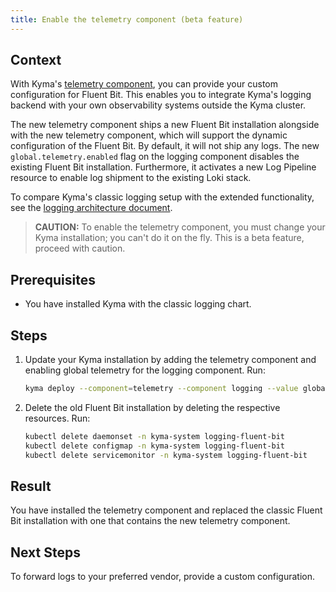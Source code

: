 ```yaml
---
title: Enable the telemetry component (beta feature)
---
```


## Context

<!-- Briefly provide background information for the task so that the users understand the purpose of the task and what they will gain by completing the task correctly. This section should be brief and does not replace or recreate a concept topic on the same subject, although the context section might include some conceptual information.
-->

With Kyma's [telemetry component](./../../01-overview/main-areas/observability/obsv-04-telemetry-in-kyma.md), you can provide your custom configuration for Fluent Bit. This enables you to integrate Kyma's logging backend with your own observability systems outside the Kyma cluster.

The new telemetry component ships a new Fluent Bit installation alongside with the new telemetry component, which will support the dynamic configuration of the Fluent Bit. By default, it will not ship any logs.
The new `global.telemetry.enabled` flag on the logging component disables the existing Fluent Bit installation. Furthermore, it activates a new Log Pipeline resource to enable log shipment to the existing Loki stack.

To compare Kyma's classic logging setup with the extended functionality, see the [logging architecture document](../../05-technical-reference/00-architecture/obsv-02-architecture-logging.md).

> **CAUTION:** To enable the telemetry component, you must change your Kyma installation; you can't do it on the fly. This is a beta feature, proceed with caution.

## Prerequisites

<!-- Describes information that the user needs to know or things they need to do or have before starting the immediate task.
If it's more than one prerequisite, use an unordered list.
For example, specify the authorizations the user must have and what software (and versions) must be installed already.
 -->

- You have installed Kyma with the classic logging chart.

## Steps

<!-- Provide a series of steps needed to perform the task.
Use a numbered list with one number for each action that the users must take.
It's good practice to describe the result of the procedure so that the users can see they accomplished the task successfully.
Sometimes it's also very helpful to describe the result of a specific step (don't use a number for step results, just a new line below the step). Remember about appropriate indentation for this line.
If the task at hand is typically followed by another one, you can add a link to that other document as "Next Steps".
-->

1. Update your Kyma installation by adding the telemetry component and enabling global telemetry for the logging component. Run:

   ```bash
   kyma deploy --component=telemetry --component logging --value global.telemetry.enabled=true
   ```

2. Delete the old Fluent Bit installation by deleting the respective resources. Run:

   ```bash
   kubectl delete daemonset -n kyma-system logging-fluent-bit
   kubectl delete configmap -n kyma-system logging-fluent-bit
   kubectl delete servicemonitor -n kyma-system logging-fluent-bit
   ```

## Result

<!-- Not mandatory, but recommended. Help the reader to be sure they accomplished the task successfully. -->

You have installed the telemetry component and replaced the classic Fluent Bit installation with one that contains the new telemetry component.

## Next Steps

To forward logs to your preferred vendor, provide a custom configuration.
